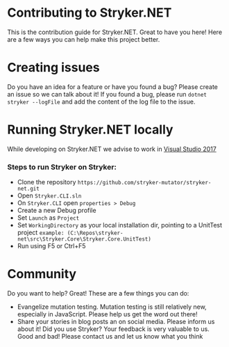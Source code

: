 # Contributing to Stryker.NET
This is the contribution guide for Stryker.NET. Great to have you here! Here are a few ways you can help make this project better.

# Creating issues
Do you have an idea for a feature or have you found a bug? Please create an issue so we can talk about it!
If you found a bug, please run ```dotnet stryker --logFile``` and add the content of the log file to the issue.

# Running Stryker.NET locally
While developing on Stryker.NET we advise to work in [Visual Studio 2017](https://www.visualstudio.com/downloads/)

### Steps to run Stryker on Stryker:
- Clone the repository `https://github.com/stryker-mutator/stryker-net.git`
- Open `Stryker.CLI.sln`
- On `Stryker.CLI` open `properties > Debug`
- Create a new Debug profile
- Set `Launch` as `Project` 
- Set `WorkingDirectory` as your local installation dir, pointing to a UnitTest project `example: (C:\Repos\stryker-net\src\Stryker.Core\Stryker.Core.UnitTest)`
- Run using F5 or Ctrl+F5

# Community
Do you want to help? Great! These are a few things you can do:

* Evangelize mutation testing. Mutation testing is still relatively new, especially in JavaScript. Please help us get the word out there!
* Share your stories in blog posts an on social media. Please inform us about it! Did you use Stryker? Your feedback is very valuable to us. Good and bad! Please contact us and let us know what you think